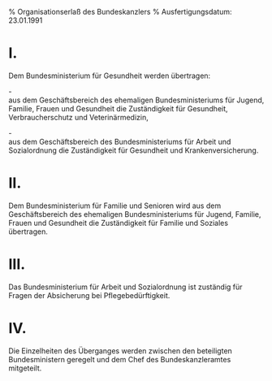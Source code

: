 % Organisationserlaß des Bundeskanzlers
% Ausfertigungsdatum: 23.01.1991
 
# I.

Dem Bundesministerium für Gesundheit werden übertragen:

\-  
aus dem Geschäftsbereich des ehemaligen Bundesministeriums für Jugend, Familie, Frauen und Gesundheit die Zuständigkeit für Gesundheit, Verbraucherschutz und Veterinärmedizin,

\-  
aus dem Geschäftsbereich des Bundesministeriums für Arbeit und Sozialordnung die Zuständigkeit für Gesundheit und Krankenversicherung.

# II.

Dem Bundesministerium für Familie und Senioren wird aus dem Geschäftsbereich des ehemaligen Bundesministeriums für Jugend, Familie, Frauen und Gesundheit die Zuständigkeit für Familie und Soziales übertragen.

# III.

Das Bundesministerium für Arbeit und Sozialordnung ist zuständig für Fragen der Absicherung bei Pflegebedürftigkeit.

# IV.

Die Einzelheiten des Überganges werden zwischen den beteiligten Bundesministern geregelt und dem Chef des Bundeskanzleramtes mitgeteilt.
